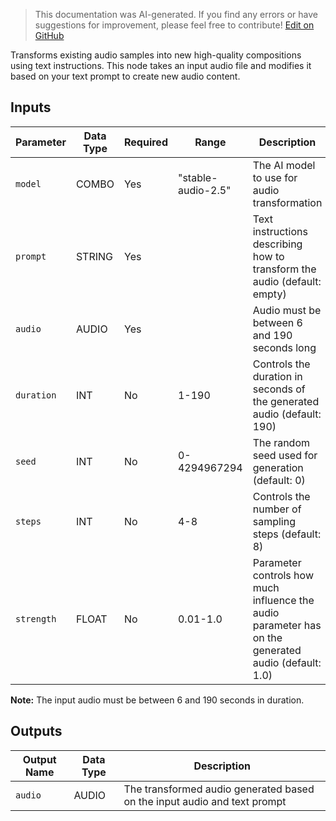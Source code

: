 > This documentation was AI-generated. If you find any errors or have suggestions for improvement, please feel free to contribute! [Edit on GitHub](https://github.com/Comfy-Org/embedded-docs/blob/main/comfyui_embedded_docs/docs/StabilityAudioToAudio/en.md)

Transforms existing audio samples into new high-quality compositions using text instructions. This node takes an input audio file and modifies it based on your text prompt to create new audio content.

## Inputs

| Parameter | Data Type | Required | Range | Description |
|-----------|-----------|----------|-------|-------------|
| `model` | COMBO | Yes | "stable-audio-2.5"<br> | The AI model to use for audio transformation |
| `prompt` | STRING | Yes |  | Text instructions describing how to transform the audio (default: empty) |
| `audio` | AUDIO | Yes |  | Audio must be between 6 and 190 seconds long |
| `duration` | INT | No | 1-190 | Controls the duration in seconds of the generated audio (default: 190) |
| `seed` | INT | No | 0-4294967294 | The random seed used for generation (default: 0) |
| `steps` | INT | No | 4-8 | Controls the number of sampling steps (default: 8) |
| `strength` | FLOAT | No | 0.01-1.0 | Parameter controls how much influence the audio parameter has on the generated audio (default: 1.0) |

**Note:** The input audio must be between 6 and 190 seconds in duration.

## Outputs

| Output Name | Data Type | Description |
|-------------|-----------|-------------|
| `audio` | AUDIO | The transformed audio generated based on the input audio and text prompt |
